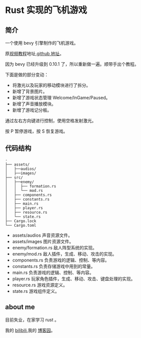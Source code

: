 # Rust 实现的飞机游戏

## 简介
一个使用 bevy 引擎制作的飞机游戏。

原[视频教程](https://www.youtube.com/watch?v=j7qHwb7geIM)地址,[github 地址](https://github.com/jeremychone-channel/rust-invaders)。

因为 bevy 已经升级到 0.10.1 了，所以重新做一遍。顺带手出个教程。

下面是做的部分变动：

- 将激光以及玩家的移动模块进行了拆分。
- 新增了背景图片。
- 新增了游戏状态管理 Welcome/InGame/Paused。
- 新增了声音播放模块。
- 新增了游戏记分板。

通过左右方向键进行控制，使用空格发射激光。

按 P 暂停游戏，按 S 恢复游戏。

## 代码结构
```
·
├── assets/
│   ├──audios/
│   ├──images/
├── src/
│   ├──enemy/
│   │  ├── formation.rs
│   │  └── mod.rs
│   ├── components.rs
│   ├── constants.rs
│   ├── main.rs
│   ├── player.rs
│   ├── resource.rs
│   └── state.rs
├── Cargo.lock
└── Cargo.toml
```

- assets/audios 声音资源文件。
- assets/images 图片资源文件。
- enemy/formation.rs 敌人阵型系统的实现。
- enemy/mod.rs 敌人插件，生成、移动、攻击的实现。
- components.rs 负责游戏的逻辑、控制、等内容。
- constants.rs 负责存储游戏中用到的常量。
- main.rs 负责游戏的逻辑、控制、等内容。
- player.rs 玩家角色插件，生成、移动、攻击、键盘处理的实现。
- resource.rs 游戏资源定义。
- state.rs 游戏组件定义。

## about me 
目前失业，在家学习 rust 。

我的 [bilibili](https://space.bilibili.com/259260787),我的 [博客园](https://www.cnblogs.com/SantiagoZhang/)。
